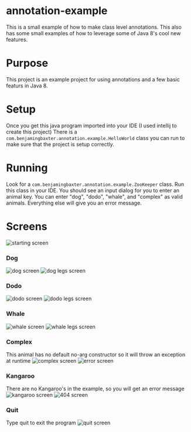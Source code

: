 # annotation-example
This is a small example of how to make class level annotations. This also has some small examples of how to leverage some of Java 8's cool new features.

# Purpose
This project is an example project for using annotations and a few basic featurs in Java 8.

# Setup
Once you get this java program imported into your IDE (I used intellij to create this project) There is a `com.benjamingbaxter.annotation.example.HelloWorld` class you can run to make sure that the project is setup correctly.

# Running
Look for a `com.benjamingbaxter.annotation.example.ZooKeeper` class. Run this class in your IDE. You should see an input dialog for you to enter an animal key. You can enter "dog", "dodo", "whale", and "complex" as valid animals. Everything else will give you an error message. 

# Screens
![starting screen](./screen-shots/start-screen.png)

### Dog
![dog screen](./screen-shots/dog.png)
![dog legs screen](./screen-shots/dog-legs.png)

### Dodo
![dodo screen](./screen-shots/dodo.png)
![dodo legs screen](./screen-shots/dodo-legs.png)

### Whale
![whale screen](./screen-shots/whale.png)
![whale legs screen](./screen-shots/whale-legs.png)

### Complex
This animal has no default no-arg constructor so it will throw an exception at runtime
![complex screen](./screen-shots/complex.png)
![error screen](./screen-shots/complex-legs.png)

### Kangaroo
There are no Kangaroo's in the example, so you will get an error message
![kangaroo screen](./screen-shots/kangaroo.png)
![404 screen](./screen-shots/kangaroo-404.png)

### Quit
Type quit to exit the program
![quit screen](./screen-shots/quit.png)
